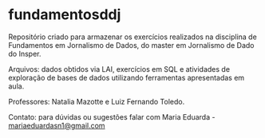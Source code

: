 # fundamentosddj
Repositório criado para armazenar os exercícios realizados na disciplina de Fundamentos em Jornalismo de Dados, do master em Jornalismo de Dado do Insper. 

Arquivos: dados obtidos via LAI, exercícios em SQL e atividades de exploração de bases de dados utilizando ferramentas apresentadas em aula.

Professores: Natalia Mazotte e Luiz Fernando Toledo.

Contato: para dúvidas ou sugestões falar com Maria Eduarda - mariaeduardasn1@gmail.com 


